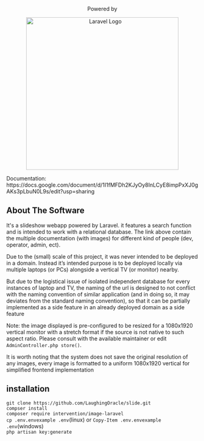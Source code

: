 <p align="center"> Powered by </p>
<p align="center"><a href="https://laravel.com" target="_blank"><img src="https://raw.githubusercontent.com/laravel/art/master/logo-lockup/5%20SVG/2%20CMYK/1%20Full%20Color/laravel-logolockup-cmyk-red.svg" width="400" alt="Laravel Logo"></a></p>
Documentation: <br>
https://docs.google.com/document/d/1I1fMFDh2KJyOy8InLCyE8impPxXJ0gAKs3pLbuN0L9s/edit?usp=sharing

## About The Software
<p>
It's a slideshow webapp powered by Laravel. it features a search function and is intended to work with a relational database. The link above contain the multiple documentation (with images) for different kind of people (dev, operator, admin, ect). 
    
Due to the (small) scale of this project, it was never intended to be deployed in a domain. Instead it’s intended purpose is to be deployed locally via multiple laptops (or PCs) alongside a vertical TV (or monitor) nearby. 

But due to the logistical issue of isolated independent database for every instances of laptop and TV, the naming of the url is designed to not conflict with the naming convention of similar application (and in doing so, it may deviates from the standard naming convention), so that it can be partially implemented as a side feature in an already deployed domain as a side feature

Note: the image displayed is pre-configured to be resized for a 1080x1920 vertical monitor with a stretch format if the source is not native to such aspect ratio. Please consult with the available maintainer or edit `AdminController.php store()`.

It is worth noting that the system does not save the original resolution of any images, every image is formatted to a uniform 1080x1920 vertical for simplified frontend implementation

## installation
`git clone https://github.com/LaughingOracle/slide.git` <br>
`compser install` <br>
`composer require intervention/image-laravel`<br>
`cp .env.envexample .env`(linux) or `Copy-Item .env.envexample .env`(windows)<br>
`php artisan key:generate`
<br>

</p>
